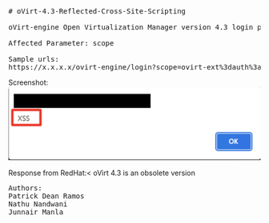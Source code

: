 <pre>
# oVirt-4.3-Reflected-Cross-Site-Scripting

oVirt-engine Open Virtualization Manager version 4.3 login page is vulnerable to reflected Cross-site scripting (XSS).  The parameter "scope" fails to sanitize the entry, allowing the malicious script to execute as part of the GET request.

Affected Parameter: scope 

Sample urls:
https://x.x.x.x/ovirt-engine/login?scope=ovirt-ext%3dauth%3aidentityxj2o4%3cscript%3ealert('XSS')%3c%2fscript%3eol2fb
</Pre>
Screenshot:
![alt text](https://github.com/patrickdeanramos/oVirt-4.3-Reflected-Cross-Site-Scripting/blob/master/oVirt%20XSS.png?raw=True)

Response from RedHat:<
oVirt 4.3 is an obsolete version 
<pre>
Authors: 
Patrick Dean Ramos
Nathu Nandwani
Junnair Manla 
</pre>